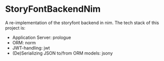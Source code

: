 # StoryFontBackendNim

A re-implementation of the storyfont backend in nim.
The tech stack of this project is:

-   Application Server: prologue
-   ORM: norm
-   JWT-handling: jwt
-   (De)Serializing JSON to/from ORM models: jsony
